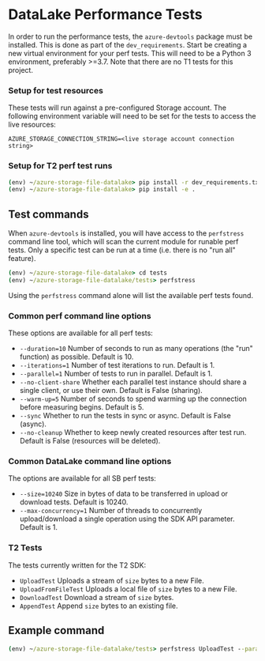 # DataLake Performance Tests

In order to run the performance tests, the `azure-devtools` package must be installed. This is done as part of the `dev_requirements`.
Start be creating a new virtual environment for your perf tests. This will need to be a Python 3 environment, preferably >=3.7.
Note that there are no T1 tests for this project.

### Setup for test resources

These tests will run against a pre-configured Storage account. The following environment variable will need to be set for the tests to access the live resources:
```
AZURE_STORAGE_CONNECTION_STRING=<live storage account connection string>
```

### Setup for T2 perf test runs

```cmd
(env) ~/azure-storage-file-datalake> pip install -r dev_requirements.txt
(env) ~/azure-storage-file-datalake> pip install -e .
```

## Test commands

When `azure-devtools` is installed, you will have access to the `perfstress` command line tool, which will scan the current module for runable perf tests. Only a specific test can be run at a time (i.e. there is no "run all" feature).

```cmd
(env) ~/azure-storage-file-datalake> cd tests
(env) ~/azure-storage-file-datalake/tests> perfstress
```
Using the `perfstress` command alone will list the available perf tests found.

### Common perf command line options
These options are available for all perf tests:
- `--duration=10` Number of seconds to run as many operations (the "run" function) as possible. Default is 10.
- `--iterations=1` Number of test iterations to run. Default is 1.
- `--parallel=1` Number of tests to run in parallel. Default is 1.
- `--no-client-share` Whether each parallel test instance should share a single client, or use their own. Default is False (sharing).
- `--warm-up=5` Number of seconds to spend warming up the connection before measuring begins. Default is 5.
- `--sync` Whether to run the tests in sync or async. Default is False (async).
- `--no-cleanup` Whether to keep newly created resources after test run. Default is False (resources will be deleted).

### Common DataLake command line options
The options are available for all SB perf tests:
- `--size=10240` Size in bytes of data to be transferred in upload or download tests. Default is 10240.
- `--max-concurrency=1` Number of threads to concurrently upload/download a single operation using the SDK API parameter. Default is 1.

### T2 Tests
The tests currently written for the T2 SDK:
- `UploadTest` Uploads a stream of `size` bytes to a new File.
- `UploadFromFileTest` Uploads a local file of `size` bytes to a new File.
- `DownloadTest` Download a stream of `size` bytes. 
- `AppendTest` Append `size` bytes to an existing file.

## Example command
```cmd
(env) ~/azure-storage-file-datalake/tests> perfstress UploadTest --parallel=2 --size=10240
```